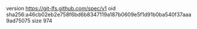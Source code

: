 version https://git-lfs.github.com/spec/v1
oid sha256:a46cb02eb2e758f6bd6b8347119a187b0609e5f1d91b0ba540f37aaa9ad75075
size 974
